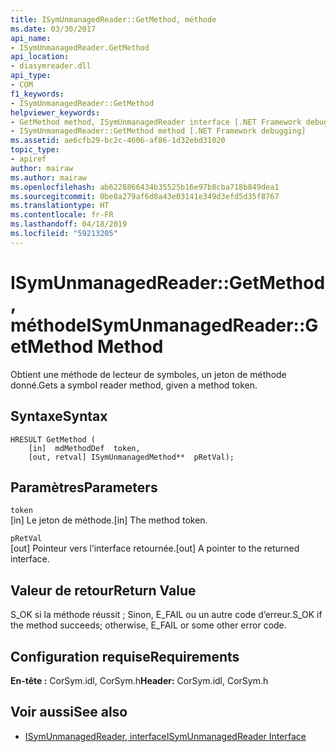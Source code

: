 ```yaml
---
title: ISymUnmanagedReader::GetMethod, méthode
ms.date: 03/30/2017
api_name:
- ISymUnmanagedReader.GetMethod
api_location:
- diasymreader.dll
api_type:
- COM
f1_keywords:
- ISymUnmanagedReader::GetMethod
helpviewer_keywords:
- GetMethod method, ISymUnmanagedReader interface [.NET Framework debugging]
- ISymUnmanagedReader::GetMethod method [.NET Framework debugging]
ms.assetid: ae6cfb29-bc2c-4606-af86-1d32ebd31020
topic_type:
- apiref
author: mairaw
ms.author: mairaw
ms.openlocfilehash: ab6228866434b35525b16e97b8cba718b849dea1
ms.sourcegitcommit: 0be8a279af6d8a43e03141e349d3efd5d35f8767
ms.translationtype: HT
ms.contentlocale: fr-FR
ms.lasthandoff: 04/18/2019
ms.locfileid: "59213205"
---
```

# <a name="isymunmanagedreadergetmethod-method"></a><span data-ttu-id="bcda7-102">ISymUnmanagedReader::GetMethod, méthode</span><span class="sxs-lookup"><span data-stu-id="bcda7-102">ISymUnmanagedReader::GetMethod Method</span></span>
<span data-ttu-id="bcda7-103">Obtient une méthode de lecteur de symboles, un jeton de méthode donné.</span><span class="sxs-lookup"><span data-stu-id="bcda7-103">Gets a symbol reader method, given a method token.</span></span>  
  
## <a name="syntax"></a><span data-ttu-id="bcda7-104">Syntaxe</span><span class="sxs-lookup"><span data-stu-id="bcda7-104">Syntax</span></span>  
  
```  
HRESULT GetMethod (  
    [in]  mdMethodDef  token,  
    [out, retval] ISymUnmanagedMethod**  pRetVal);  
```  
  
## <a name="parameters"></a><span data-ttu-id="bcda7-105">Paramètres</span><span class="sxs-lookup"><span data-stu-id="bcda7-105">Parameters</span></span>  
 `token`  
 <span data-ttu-id="bcda7-106">[in] Le jeton de méthode.</span><span class="sxs-lookup"><span data-stu-id="bcda7-106">[in] The method token.</span></span>  
  
 `pRetVal`  
 <span data-ttu-id="bcda7-107">[out] Pointeur vers l’interface retournée.</span><span class="sxs-lookup"><span data-stu-id="bcda7-107">[out] A pointer to the returned interface.</span></span>  
  
## <a name="return-value"></a><span data-ttu-id="bcda7-108">Valeur de retour</span><span class="sxs-lookup"><span data-stu-id="bcda7-108">Return Value</span></span>  
 <span data-ttu-id="bcda7-109">S_OK si la méthode réussit ; Sinon, E_FAIL ou un autre code d’erreur.</span><span class="sxs-lookup"><span data-stu-id="bcda7-109">S_OK if the method succeeds; otherwise, E_FAIL or some other error code.</span></span>  
  
## <a name="requirements"></a><span data-ttu-id="bcda7-110">Configuration requise</span><span class="sxs-lookup"><span data-stu-id="bcda7-110">Requirements</span></span>  
 <span data-ttu-id="bcda7-111">**En-tête :** CorSym.idl, CorSym.h</span><span class="sxs-lookup"><span data-stu-id="bcda7-111">**Header:** CorSym.idl, CorSym.h</span></span>  
  
## <a name="see-also"></a><span data-ttu-id="bcda7-112">Voir aussi</span><span class="sxs-lookup"><span data-stu-id="bcda7-112">See also</span></span>

- [<span data-ttu-id="bcda7-113">ISymUnmanagedReader, interface</span><span class="sxs-lookup"><span data-stu-id="bcda7-113">ISymUnmanagedReader Interface</span></span>](../../../../docs/framework/unmanaged-api/diagnostics/isymunmanagedreader-interface.md)
